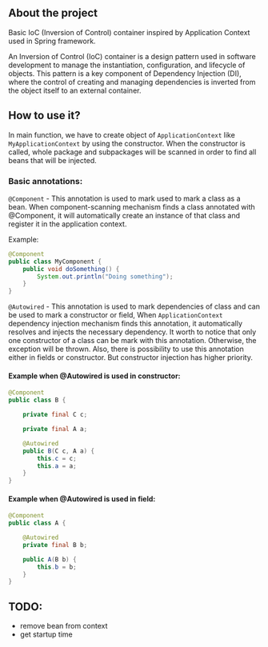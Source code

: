 ## About the project
Basic IoC (Inversion of Control) container inspired by Application Context used in Spring framework.

An Inversion of Control (IoC) container is a design pattern used in software development to manage the instantiation, 
configuration, and lifecycle of objects. This pattern is a key component of Dependency Injection (DI), where the control 
of creating and managing dependencies is inverted from the object itself to an external container.
## How to use it?
In main function, we have to create object of `ApplicationContext` like `MyApplicationContext` by using the constructor.
When the constructor is called, whole package and subpackages will be scanned in order to find all beans that will be injected.
### Basic annotations:

`@Component` - This annotation is used to mark used to mark a class as a bean. When component-scanning  mechanism finds
a class annotated with @Component, it will automatically create an instance of that class and register it
in the application context.

Example:
```java
@Component
public class MyComponent {
    public void doSomething() {
        System.out.println("Doing something");
    }
}
```


`@Autowired` - This annotation is used to mark dependencies of class and can be used to mark a constructor or field,
When `ApplicationContext` dependency injection mechanism finds this annotation, it automatically resolves and injects the
necessary dependency. It worth to notice that only one constructor of a class can be mark with this annotation. Otherwise,
the exception will be thrown. Also, there is possibility to use this annotation either in fields or constructor. But constructor
injection has higher priority.

#### Example when @Autowired is used in constructor:
```java
@Component
public class B {

    private final C c;

    private final A a;

    @Autowired
    public B(C c, A a) {
        this.c = c;
        this.a = a;
    }
}
```

#### Example when @Autowired is used in field:
```java
@Component
public class A {

    @Autowired
    private final B b;

    public A(B b) {
        this.b = b;
    }
}
```

## TODO:
- remove bean from context
- get startup time